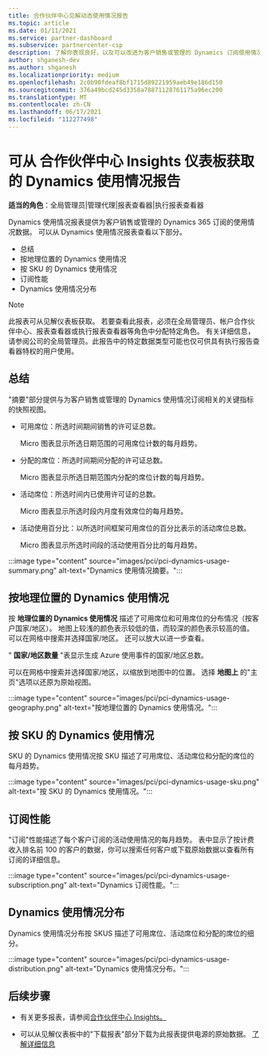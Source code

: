```yaml
---
title: 合作伙伴中心见解动态使用情况报告
ms.topic: article
ms.date: 01/11/2021
ms.service: partner-dashboard
ms.subservice: partnercenter-csp
description: 了解你表现良好，以及可以改进为客户销售或管理的 Dynamics 订阅使用情况的地方。
author: shganesh-dev
ms.author: shganesh
ms.localizationpriority: medium
ms.openlocfilehash: 2c0b90fdeaf8bf1715d89221959aeb49e186d150
ms.sourcegitcommit: 376a49bcd245d3358a78871128761175a96ec200
ms.translationtype: MT
ms.contentlocale: zh-CN
ms.lasthandoff: 06/17/2021
ms.locfileid: "112277498"
---
```

# <a name="dynamics-usage-report-available-from-the-partner-center-insights-dashboard"></a>可从 合作伙伴中心 Insights 仪表板获取的 Dynamics 使用情况报告

**适当的角色**：全局管理员|管理代理|报表查看器|执行报表查看器

Dynamics 使用情况报表提供为客户销售或管理的 Dynamics 365 订阅的使用情况数据。 可以从 Dynamics 使用情况报表查看以下部分。

- 总结
- 按地理位置的 Dynamics 使用情况
- 按 SKU 的 Dynamics 使用情况
- 订阅性能
- Dynamics 使用情况分布

 > [!NOTE]
 > 此报表可从见解仪表板获取。 若要查看此报表，必须在全局管理员、帐户合作伙伴中心、报表查看器或执行报表查看器等角色中分配特定角色。 有关详细信息，请参阅公司的全局管理员。此报告中的特定数据类型可能也仅可供具有执行报告查看器特权的用户使用。

## <a name="summary"></a>总结

"摘要"部分提供与为客户销售或管理的 Dynamics 使用情况订阅相关的关键指标的快照视图。  

- 可用席位：所选时间期间销售的许可证总数。

   Micro 图表显示所选日期范围的可用席位计数的每月趋势。

- 分配的席位：所选时间期间分配的许可证总数。

   Micro 图表显示所选日期范围内分配的席位计数的每月趋势。

- 活动席位：所选时间内已使用许可证的总数。 

   Micro 图表显示所选时段内月度有效席位的每月趋势。

- 活动使用百分比：以所选时间框架可用席位的百分比表示的活动席位总数。 

   Micro 图表显示所选时间段的活动使用百分比的每月趋势。

:::image type="content" source="images/pci/pci-dynamics-usage-summary.png" alt-text="Dynamics 使用情况摘要。":::

## <a name="dynamics-usage-by-geography"></a>按地理位置的 Dynamics 使用情况

按 **地理位置的 Dynamics 使用情况** 描述了可用席位和可用席位的分布情况（按客户国家/地区）。 地图上较浅的颜色表示较低的值，而较深的颜色表示较高的值。 可以在网格中搜索并选择国家/地区。 还可以放大以进一步查看。

" **国家/地区数量** "表显示生成 Azure 使用事件的国家/地区总数。

可以在网格中搜索并选择国家/地区，以缩放到地图中的位置。 选择 **地图上** 的"主页"选项以还原为原始视图。

:::image type="content" source="images/pci/pci-dynamics-usage-geography.png" alt-text="按地理位置的 Dynamics 使用情况。":::

## <a name="dynamics-usage-by-sku"></a>按 SKU 的 Dynamics 使用情况

SKU 的 Dynamics 使用情况按 SKU 描述了可用席位、活动席位和分配的席位的每月趋势。

:::image type="content" source="images/pci/pci-dynamics-usage-sku.png" alt-text="按 SKU 的 Dynamics 使用情况。":::

## <a name="subscriptions-performance"></a>订阅性能

"订阅"性能描述了每个客户订阅的活动使用情况的每月趋势。 表中显示了按计费收入排名前 100 的客户的数据，你可以搜索任何客户或下载原始数据以查看所有订阅的详细信息。

:::image type="content" source="images/pci/pci-dynamics-usage-subscription.png" alt-text="Dynamics 订阅性能。":::

## <a name="dynamics-usage-distribution"></a>Dynamics 使用情况分布

Dynamics 使用情况分布按 SKUS 描述了可用席位、活动席位和分配的席位的细分。

:::image type="content" source="images/pci/pci-dynamics-usage-distribution.png" alt-text="Dynamics 使用情况分布。":::

## <a name="next-steps"></a>后续步骤

- 有关更多报表，请参阅[合作伙伴中心 Insights。](partner-center-insights.md)

- 可以从见解仪表板中的"下载报表"部分下载为此报表提供电源的原始数据。 [了解详细信息](pci-download-reports.md) 
